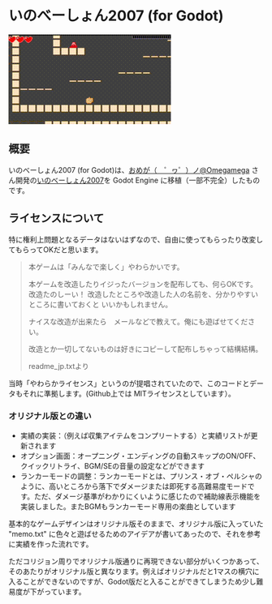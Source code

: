 # いのべーしょん2007 (for Godot)

![いのべーしょん2007 for Godot](./docs/ino.gif)

## 概要
いのべーしょん2007 (for Godot)は、[おめが（　゜ヮ゜）ノ@Omegamega](https://twitter.com/Omegamega) さん開発の[いのべーしょん2007](http://o-mega.sakura.ne.jp/product/ino.html)を Godot Engine に移植（一部不完全）したものです。

## ライセンスについて

特に権利上問題となるデータはないはずなので、自由に使ってもらったり改変してもらってOKだと思います。

> 本ゲームは「みんなで楽しく」やわらかいです。
> 
> 本ゲームを改造したりイジったバージョンを配布しても、何らOKです。改造たのしーい！
> 改造したところや改造した人の名前を、分かりやすいところに書いておくと
> いいかもしれません。
> 
> ナイスな改造が出来たら　メールなどで教えて。俺にも遊ばせてください。
> 
> 改造とか一切してないものは好きにコピーして配布しちゃって結構結構。
> 
> readme_jp.txtより


当時「やわらかライセンス」というのが提唱されていたので、このコードとデータもそれに準拠します。(Github上では MITライセンスとしています）。

### オリジナル版との違い

* 実績の実装：（例えば収集アイテムをコンプリートする）と実績リストが更新されます
* オプション画面：オープニング・エンディングの自動スキップのON/OFF、クイックリトライ、BGM/SEの音量の設定などができます
* ランカーモードの調整：ランカーモードとは、プリンス・オブ・ペルシャのように、高いところから落下でダメージまたは即死する高難易度モードです。ただ、ダメージ基準がわかりにくいように感じたので補助線表示機能を実装しました。またBGMもランカーモード専用の楽曲としています

基本的なゲームデザインはオリジナル版そのままで、オリジナル版に入っていた "memo.txt" に色々と遊ばせるためのアイデアが書いてあったので、それを参考に実績を作った流れです。

ただコリジョン周りでオリジナル版通りに再現できない部分がいくつかあって、そのあたりがオリジナル版と異なります。例えばオリジナルだと1マスの横穴に入ることができないのですが、Godot版だと入ることができてしまうため少し難易度が下がっています。


